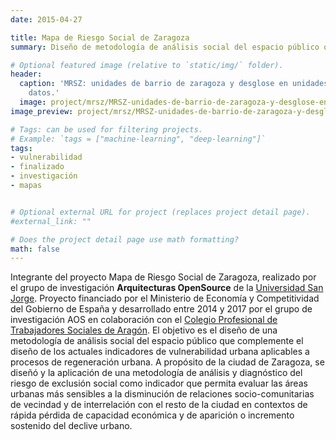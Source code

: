 ```yaml
---
date: 2015-04-27

title: Mapa de Riesgo Social de Zaragoza
summary: Diseño de metodología de análisis social del espacio público que complemente el diseño de los actuales indicadores de vulnerabilidad urbana aplicables a procesos de regeneración urbana.

# Optional featured image (relative to `static/img/` folder).
header:
  caption: 'MRSZ: unidades de barrio de zaragoza y desglose en unidades de toma de
    datos.'
  image: project/mrsz/MRSZ-unidades-de-barrio-de-zaragoza-y-desglose-en-unidades-de-toma-de-datos.png
image_preview: project/mrsz/MRSZ-unidades-de-barrio-de-zaragoza-y-desglose-en-unidades-de-toma-de-datos.png

# Tags: can be used for filtering projects.
# Example: `tags = ["machine-learning", "deep-learning"]`
tags:
- vulnerabilidad
- finalizado
- investigación
- mapas


# Optional external URL for project (replaces project detail page).
#external_link: ""

# Does the project detail page use math formatting?
math: false
---
```


Integrante del proyecto Mapa de Riesgo Social de Zaragoza, realizado por el grupo de investigación **Arquitecturas OpenSource** de la [Universidad San Jorge](http://usj.es). Proyecto financiado por el Ministerio de Economía y Competitividad del Gobierno de España y desarrollado entre 2014 y 2017 por el grupo de investigación AOS en colaboración con el [Colegio Profesional de Trabajadores Sociales de Aragón](http://www.trabajosocialaragon.es/). El objetivo es el diseño de una metodología de análisis social del espacio público que complemente el diseño de los actuales indicadores de vulnerabilidad urbana aplicables a procesos de regeneración urbana.
A propósito de la ciudad de Zaragoza, se diseñó y la aplicación de una metodología de análisis y diagnóstico del riesgo de exclusión social como indicador que permita evaluar las áreas urbanas más sensibles a la disminución de relaciones socio-comunitarias de vecindad y de interrelación con el resto de la ciudad en contextos de rápida pérdida de capacidad económica y de aparición o incremento sostenido del declive urbano.
